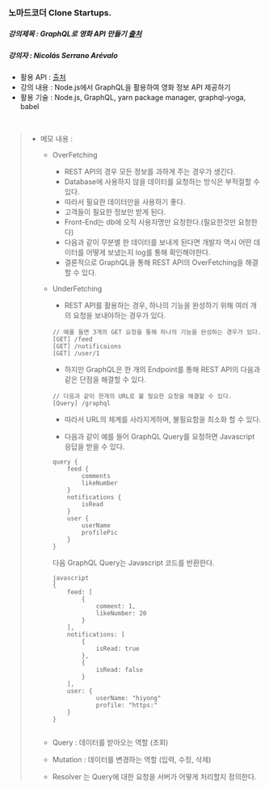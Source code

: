 ### 노마드코더 Clone Startups.

##### 강의제목 : GraphQL로 영화 API 만들기 [출처](https://nomadcoders.co/react-graphql-for-beginners/lobby)
##### 강의자 : Nicolás Serrano Arévalo

- 활용 API : [출처](https://yts.mx/)
- 강의 내용 : Node.js에서 GraphQL을 활용하여 영화 정보 API 제공하기
- 활용 기술 : Node.js, GraphQL, yarn package manager, graphql-yoga, babel

<br>

> - 메모 내용 :
>   - OverFetching
>       - REST API의 경우 모든 정보를 과하게 주는 경우가 생긴다.
>       - Database에 사용하지 않을 데이터를 요청하는 방식은 부적절할 수 있다.
>       - 따라서 필요한 데이터만을 사용하기 좋다.
>       - 고객들이 필요한 정보만 받게 된다.
>       - Front-End는 db에 오직 사용자명만 요청한다.(필요한것만 요청한다)
>       - 다음과 같이 무분별 한 데이터를 보내게 된다면 개발자 역시 어떤 데이터를 어떻게 보냈는지 log를 통해 확인해야한다.
>       - 결론적으로 GraphQL을 통해 REST API의 OverFetching을 해결할 수 있다.
>   - UnderFetching
>       - REST API를 활용하는 경우, 하나의 기능을 완성하기 위해 여러 개의 요청을 보내야하는 경우가 있다.
>       ```
>       // 예를 들면 3개의 GET 요청을 통해 하나의 기능을 완성하는 경우가 있다.
>       [GET] /feed
>       [GET] /notificaions
>       [GET] /user/1
>       ```
>       - 하지만 GraphQL은 한 개의 Endpoint를 통해 REST API의 다음과 같은 단점을 해결할 수 있다.
>       ```
>       // 다음과 같이 한개의 URL로 불 필요한 요청을 해결할 수 있다.
>       [Query] /graphql
>       ```
>       - 따라서 URL의 체계를 사라지게하며, 불필요함을 최소화 할 수 있다.
>       
>       - 다음과 같이 예를 들어 GraphQL Query를 요청하면 Javascript 응답을 받을 수 있다.
>       ```
>       query {
>           feed {
>               comments
>               likeNumber
>           }
>           notifications {
>               isRead
>           }
>           user {
>               userName
>               profilePic
>           }
>       }
>       ```
>
>       다음 GraphQL Query는 Javascript 코드를 반환한다.
>
>       ```
>       javascript
>       {
>           feed: [
>               {
>                   comment: 1,
>                   likeNumber: 20
>               }
>           ],
>           notifications: [
>               {
>                   isRead: true
>               },
>               {
>                   isRead: false
>               }
>           ],
>           user: {
>                   userName: "hiyong"
>                   profile: "https:"
>           }
>       }
>   
>   
>   - Query : 데이터를 받아오는 역할 (조회)
>   - Mutation : 데이터를 변경하는 역할 (입력, 수정, 삭제)
>   - Resolver 는 Query에 대한 요청을 서버가 어떻게 처리할지 정의한다.
